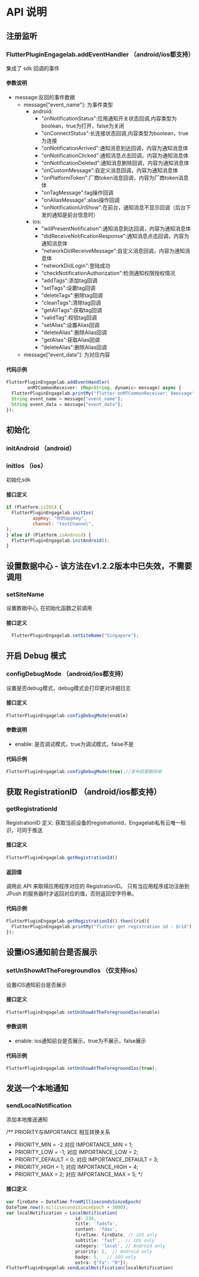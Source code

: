# API 说明

## 注册监听

### FlutterPluginEngagelab.addEventHandler （android/ios都支持）

集成了 sdk 回调的事件

#### 参数说明
- message:反回的事件数据
  - message["event_name"]: 为事件类型
    - android:
      - "onNotificationStatus":应用通知开关状态回调,内容类型为boolean，true为打开，false为关闭
      - "onConnectStatus":长连接状态回调,内容类型为boolean，true为连接
      - "onNotificationArrived":通知消息到达回调，内容为通知消息体
      - "onNotificationClicked":通知消息点击回调，内容为通知消息体
      - "onNotificationDeleted":通知消息删除回调，内容为通知消息体
      - "onCustomMessage":自定义消息回调，内容为通知消息体
      - "onPlatformToken":厂商token消息回调，内容为厂商token消息体
      - "onTagMessage":tag操作回调
      - "onAliasMessage":alias操作回调
      - "onNotificationUnShow":在前台，通知消息不显示回调（后台下发的通知是前台信息时）
    - ios:
      - "willPresentNotification":通知消息到达回调，内容为通知消息体
      - "didReceiveNotificationResponse":通知消息点击回调，内容为通知消息体
      - "networkDidReceiveMessage":自定义消息回调，内容为通知消息体
      - "networkDidLogin":登陆成功
      - "checkNotificationAuthorization":检测通知权限授权情况
      - "addTags":添加tag回调
      - "setTags":设置tag回调
      - "deleteTags":删除tag回调
      - "cleanTags":清除tag回调
      - "getAllTags":获取tag回调
      - "validTag":校验tag回调
      - "setAlias":设置Alias回调
      - "deleteAlias":删除Alias回调
      - "getAlias":获取Alias回调
      - "deleteAlias":删除Alias回调
  - message["event_data"]: 为对应内容


#### 代码示例

```js
FlutterPluginEngagelab.addEventHandler(
        onMTCommonReceiver: (Map<String, dynamic> message) async {
  FlutterPluginEngagelab.printMy("flutter onMTCommonReceiver: $message");
  String event_name = message["event_name"];
  String event_data = message["event_data"];
});
```

## 初始化

### initAndroid （android）
### initIos （ios）

初始化sdk

#### 接口定义

```js
if (Platform.isIOS) {
  FlutterPluginEngagelab.initIos(
          appKey: "你的appkey",
          channel: "testChannel",
);
} else if (Platform.isAndroid) {
  FlutterPluginEngagelab.initAndroid();
}
```

## 设置数据中心 - 该方法在v1.2.2版本中已失效，不需要调用

### setSiteName

设置数据中心, 在初始化函数之前调用

#### 接口定义

```js
  FlutterPluginEngagelab.setSiteName("Singapore");
```

## 开启 Debug 模式

### configDebugMode （android/ios都支持）

设置是否debug模式，debug模式会打印更对详细日志

#### 接口定义

```js
FlutterPluginEngagelab.configDebugMode(enable)
```

#### 参数说明

- enable: 是否调试模式，true为调试模式，false不是

#### 代码示例

```js
FlutterPluginEngagelab.configDebugMode(true);//发布前要删除掉
```

## 获取 RegistrationID （android/ios都支持）

### getRegistrationId

RegistrationID 定义:
获取当前设备的registrationId，Engagelab私有云唯一标识，可同于推送

#### 接口定义

```js
FlutterPluginEngagelab.getRegistrationId()
```

#### 返回值

调用此 API 来取得应用程序对应的 RegistrationID。 只有当应用程序成功注册到 JPush 的服务器时才返回对应的值，否则返回空字符串。

#### 代码示例

```js
FlutterPluginEngagelab.getRegistrationId().then((rid){
  FlutterPluginEngagelab.printMy("flutter get registration id : $rid");
});
```

## 设置iOS通知前台是否展示

### setUnShowAtTheForegroundIos （仅支持ios）

设置iOS通知前台是否展示

#### 接口定义

```js
FlutterPluginEngagelab.setUnShowAtTheForegroundIos(enable)
```

#### 参数说明

- enable: ios通知前台是否展示，true为不展示，false展示

#### 代码示例

```js
FlutterPluginEngagelab.setUnShowAtTheForegroundIos(true);
```

## 发送一个本地通知

### sendLocalNotification

添加本地推送通知

/** PRIORITY与IMPORTANCE 相互转换关系
   * PRIORITY_MIN = -2 对应 IMPORTANCE_MIN = 1;
   * PRIORITY_LOW = -1; 对应 IMPORTANCE_LOW = 2;
   * PRIORITY_DEFAULT = 0; 对应 IMPORTANCE_DEFAULT = 3;
   * PRIORITY_HIGH = 1; 对应 IMPORTANCE_HIGH = 4;
   * PRIORITY_MAX = 2; 对应 IMPORTANCE_MAX = 5;
*/

#### 接口定义
```js
var fireDate = DateTime.fromMillisecondsSinceEpoch(
DateTime.now().millisecondsSinceEpoch + 3000);
var localNotification = LocalNotification(
                          id: 234,
                          title: 'fadsfa',
                          content: 'fdas',
                          fireTime: fireDate, // iOS only
                          subtitle: 'fasf',  // iOS only
                          category: 'local', // Android only
                          priority: 2,  // Android only
                          badge: 5,   // iOS only
                          extra: {"fa": "0"});
FlutterPluginEngagelab.sendLocalNotification(localNotification)
```
